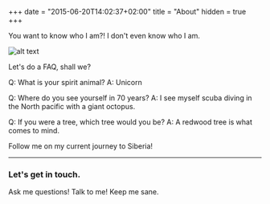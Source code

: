 +++
date = "2015-06-20T14:02:37+02:00"
title = "About"
hidden = true
+++

You want to know who I am?! I don't even know who I am.

![alt text](../images/about_me_1_bw.jpg "Don't let the friendly face fool you")

Let's do a FAQ, shall we?

Q: What is your spirit animal?
A: Unicorn

Q: Where do you see yourself in 70 years?
A: I see myself scuba diving in the North pacific with a giant octopus.

Q: If you were a tree, which tree would you be?
A: A redwood tree is what comes to mind.

Follow me on my current journey to Siberia!


***

### Let's get in touch.

Ask me questions! Talk to me! Keep me sane.
